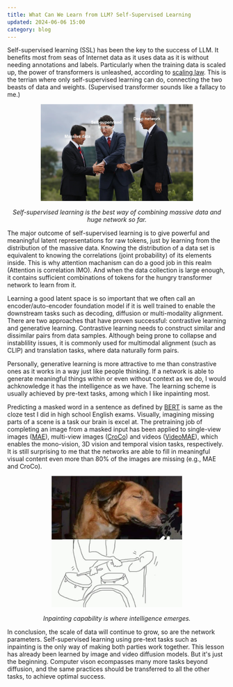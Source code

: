 ```yaml
---
title: What Can We Learn from LLM? Self-Supervised Learning
updated: 2024-06-06 15:00
category: blog
---
```


Self-supervised learning (SSL) has been the key to the success of LLM. It benefits most from seas of Internet data as it uses data as it is without needing annotations and labels. Particularly when the training data is scaled up, the power of transformers is unleashed, according to [scaling law](http://www.incompleteideas.net/IncIdeas/BitterLesson.html). This is the terrian where only self-supervised learning can do, connecting the two beasts of data and weights. (Supervised transformer sounds like a fallacy to me.) 

<p align="center">
<img src="/images/SSL-data-network.jpg" alt="ssl-data-network" width="350"/>
</p>
<p align="center">
<span class="footer"> <i> Self-supervised learning is the best way of combining massive data and huge network so far. </i></span>
</p>

The major outcome of self-supervised learning is to give powerful and meaningful latent representations for raw tokens, just by learning from the distribution of the massive data. Knowing the distribution of a data set is equivalent to knowing the correlations (joint probability) of its elements inside. This is why attention machanism can do a good job in this realm (Attention is correlation IMO). And when the data collection is large enough, it contains sufficient combinations of tokens for the hungry transformer network to learn from it.

Learning a good latent space is so important that we often call an encoder/auto-encoder foundation model if it is well trained to enable the downstream tasks such as decoding, diffusion or multi-modality alignment. There are two approaches that have proven successful: contrastive learning and generative learning. Contrastive learning needs to construct similar and dissimilar pairs from data samples. Although being prone to collapse and instablility issues, it is commonly used for multimodal alignment (such as CLIP) and translation tasks, where data naturally form pairs.

Personally, generative learning is more attractive to me than constrastive ones as it works in a way just like people thinking. If a network is able to generate meaningful things within or even without context as we do, I would achknowledge it has the intelligence as we have. The learning scheme is usually achieved by pre-text tasks, among which I like inpainting most.

Predicting a masked word in a sentence as defined by [BERT](https://research.google/pubs/bert-pre-training-of-deep-bidirectional-transformers-for-language-understanding/) is same as the cloze test I did in high school English exams. Visually, imagining missing parts of a scene is a task our brain is excel at. The pretraining job of completing an image from a masked input has been applied to single-view images ([MAE](https://arxiv.org/pdf/2111.06377)), multi-view images ([CroCo](https://arxiv.org/pdf/2210.10716)) and videos ([VideoMAE](https://proceedings.neurips.cc/paper_files/paper/2022/file/416f9cb3276121c42eebb86352a4354a-Paper-Conference.pdf)), which enables the mono-vision, 3D vision and temporal vision tasks, respectively. It is still surprising to me that the networks are able to fill in meaningful visual content even more than 80% of the images are missing (e.g., MAE and CroCo).

<p align="center">
<img src="/images/SSL-inpainting.jpg" alt="ssl-inpainting" width="300"/>
</p>
<p align="center">
<span class="footer"> <i> Inpainting capability is where intelligence emerges. </i></span>
</p>

In conclusion, the scale of data will continue to grow, so are the network parameters. Self-supervised learning using pre-text tasks such as inpainting is the only way of making both parties work together. This lesson has already been learned by image and video diffusion models. But it's just the beginning. Computer vison ecompasses many more tasks beyond diffusion, and the same practices should be transferred to all the other tasks, to achieve optimal success. 


